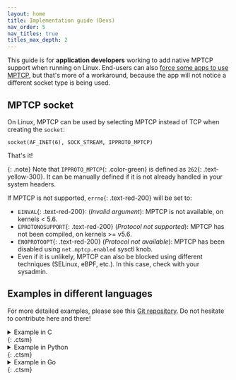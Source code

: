 ```yaml
---
layout: home
title: Implementation guide (Devs)
nav_order: 5
nav_titles: true
titles_max_depth: 2
---
```


This guide is for **application developers** working to add native MPTCP support
when running on Linux. End-users can also [force some apps to use
MPTCP](setup.html#force-applications-to-use-mptcp), but that's more of a
workaround, because the app will not notice a different socket type is being
used.

## MPTCP socket
On Linux, MPTCP can be used by selecting MPTCP instead of TCP when
creating the `socket`:

<div class="language-c highlighter-rouge">
  <div class="highlight">
    <pre class="highlight"><code><span class="color-main">socket</span>(<span class="color-blue">AF_INET</span>(6), <span class="color-yellow">SOCK_STREAM</span>, <span class="color-green">IPPROTO_MPTCP</span>)</code></pre>
  </div>
</div>

That's it!

{: .note}
Note that `IPPROTO_MPTCP`{: .color-green} is defined as `262`{: .text-yellow-300}.
It can be manually defined if it is not already handled in your system headers.

If MPTCP is not supported, `errno`{: .text-red-200} will be set to:
- `EINVAL`{: .text-red-200}: (*Invalid argument*): MPTCP is not available, on
  kernels < 5.6.
- `EPROTONOSUPPORT`{: .text-red-200} (*Protocol not supported*): MPTCP has not
  been compiled, on kernels >= v5.6.
- `ENOPROTOOPT`{: .text-red-200} (*Protocol not available*): MPTCP has been
  disabled using `net.mptcp.enabled` sysctl knob.
- Even if it is unlikely, MPTCP can also be blocked using different techniques
  (SELinux, eBPF, etc.). In this case, check with your sysadmin.


## Examples in different languages

For more detailed examples, please see this [Git
repository](https://github.com/mptcp-apps/mptcp-hello/). Do not hesitate to
contribute here and there!

<details markdown="block">
<summary>Example in C </summary>

`IPPROTO_MPTCP` has been added in GNU C library (`glibc`) in version
[2.32](https://sourceware.org/git/?p=glibc.git;h=f9ac84f92f151)

```c
#include <sys/socket.h>
int s = socket(AF_INET, SOCK_STREAM, IPPROTO_MPTCP)
if (s < 0) /* fallback to TCP */
    s = socket(AF_INET, SOCK_STREAM, IPPROTO_TCP);
```
</details> {: .ctsm}

<details markdown="block">
<summary>Example in Python </summary>

`socket.IPPROTO_MPTCP` has been added in [CPython 3.10](https://bugs.python.org/issue43571).

```python
import socket
try:
    s = socket.socket(socket.AF_INET, socket.SOCK_STREAM, socket.IPPROTO_MPTCP)
except:
    s = socket.socket(socket.AF_INET, socket.SOCK_STREAM, socket.IPPROTO_TCP)
```
</details> {: .ctsm}

<details markdown="block">
<summary>Example in Go </summary>

`SetMultipathTCP` support has been [added](https://github.com/golang/go/issues/56539)
in [GoLang 1.21](https://tip.golang.org/doc/go1.21#netpkgnet).

```go
import ("net" "context")

// Client
d := &net.Dialer{}
d.SetMultipathTCP(true)
c, err := d.Dial("tcp", *addr)

// Server
lc := &ListenConfig{}
lc.SetMultipathTCP(true)
ln, err := lc.Listen(context.Background(), "tcp", *addr)
defer ln.Close()
```
</details> {: .ctsm}
